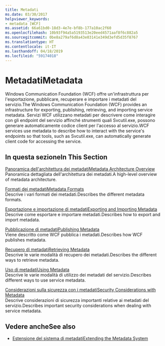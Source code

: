 ```yaml
---
title: Metadati
ms.date: 03/30/2017
helpviewer_keywords:
- metadata [WCF]
ms.assetid: 66a61bd0-18d3-4e7e-bf8b-177a10ac2f60
ms.openlocfilehash: 10b93f94a5a5193513e20eed4571aaf8f6c882a5
ms.sourcegitcommit: 0be8a279af6d8a43e03141e349d3efd5d35f8767
ms.translationtype: HT
ms.contentlocale: it-IT
ms.lasthandoff: 04/18/2019
ms.locfileid: "59174018"
---
```

# <a name="metadata"></a><span data-ttu-id="c97da-102">Metadati</span><span class="sxs-lookup"><span data-stu-id="c97da-102">Metadata</span></span>
<span data-ttu-id="c97da-103">Windows Communication Foundation (WCF) offre un'infrastruttura per l'esportazione, pubblicare, recuperare e importare i metadati del servizio.</span><span class="sxs-lookup"><span data-stu-id="c97da-103">The Windows Communication Foundation (WCF) provides an infrastructure for exporting, publishing, retrieving, and importing service metadata.</span></span> <span data-ttu-id="c97da-104">Servizi WCF utilizzano metadati per descrivere come interagire con gli endpoint del servizio affinché strumenti quali Svcutil.exe, possono generare automaticamente codice client per l'accesso al servizio.</span><span class="sxs-lookup"><span data-stu-id="c97da-104">WCF services use metadata to describe how to interact with the service's endpoints so that tools, such as Svcutil.exe, can automatically generate client code for accessing the service.</span></span>  
  
## <a name="in-this-section"></a><span data-ttu-id="c97da-105">In questa sezione</span><span class="sxs-lookup"><span data-stu-id="c97da-105">In This Section</span></span>  
 [<span data-ttu-id="c97da-106">Panoramica dell'architettura dei metadati</span><span class="sxs-lookup"><span data-stu-id="c97da-106">Metadata Architecture Overview</span></span>](../../../../docs/framework/wcf/feature-details/metadata-architecture-overview.md)  
 <span data-ttu-id="c97da-107">Panoramica dettagliata dell'architettura dei metadati.</span><span class="sxs-lookup"><span data-stu-id="c97da-107">A high-level overview of metadata architecture.</span></span>  
  
 [<span data-ttu-id="c97da-108">Formati dei metadati</span><span class="sxs-lookup"><span data-stu-id="c97da-108">Metadata Formats</span></span>](../../../../docs/framework/wcf/feature-details/metadata-formats.md)  
 <span data-ttu-id="c97da-109">Descrive i vari formati dei metadati.</span><span class="sxs-lookup"><span data-stu-id="c97da-109">Describes the different metadata formats.</span></span>  
  
 [<span data-ttu-id="c97da-110">Esportazione e importazione di metadati</span><span class="sxs-lookup"><span data-stu-id="c97da-110">Exporting and Importing Metadata</span></span>](../../../../docs/framework/wcf/feature-details/exporting-and-importing-metadata.md)  
 <span data-ttu-id="c97da-111">Descrive come esportare e importare metadati.</span><span class="sxs-lookup"><span data-stu-id="c97da-111">Describes how to export and import metadata.</span></span>  
  
 [<span data-ttu-id="c97da-112">Pubblicazione di metadati</span><span class="sxs-lookup"><span data-stu-id="c97da-112">Publishing Metadata</span></span>](../../../../docs/framework/wcf/feature-details/publishing-metadata.md)  
 <span data-ttu-id="c97da-113">Viene descritto come WCF pubblica i metadati.</span><span class="sxs-lookup"><span data-stu-id="c97da-113">Describes how WCF publishes metadata.</span></span>  
  
 [<span data-ttu-id="c97da-114">Recupero di metadati</span><span class="sxs-lookup"><span data-stu-id="c97da-114">Retrieving Metadata</span></span>](../../../../docs/framework/wcf/feature-details/retrieving-metadata.md)  
 <span data-ttu-id="c97da-115">Descrive le varie modalità di recupero dei metadati.</span><span class="sxs-lookup"><span data-stu-id="c97da-115">Describes the different ways to retrieve metadata.</span></span>  
  
 [<span data-ttu-id="c97da-116">Uso di metadati</span><span class="sxs-lookup"><span data-stu-id="c97da-116">Using Metadata</span></span>](../../../../docs/framework/wcf/feature-details/using-metadata.md)  
 <span data-ttu-id="c97da-117">Descrive le varie modalità di utilizzo dei metadati del servizio.</span><span class="sxs-lookup"><span data-stu-id="c97da-117">Describes different ways to use service metadata.</span></span>  
  
 [<span data-ttu-id="c97da-118">Considerazioni sulla sicurezza con i metadati</span><span class="sxs-lookup"><span data-stu-id="c97da-118">Security Considerations with Metadata</span></span>](../../../../docs/framework/wcf/feature-details/security-considerations-with-metadata.md)  
 <span data-ttu-id="c97da-119">Descrive considerazioni di sicurezza importanti relative ai metadati del servizio.</span><span class="sxs-lookup"><span data-stu-id="c97da-119">Describes important security considerations when dealing with service metadata.</span></span>  
  
## <a name="see-also"></a><span data-ttu-id="c97da-120">Vedere anche</span><span class="sxs-lookup"><span data-stu-id="c97da-120">See also</span></span>

- [<span data-ttu-id="c97da-121">Estensione del sistema di metadati</span><span class="sxs-lookup"><span data-stu-id="c97da-121">Extending the Metadata System</span></span>](../../../../docs/framework/wcf/extending/extending-the-metadata-system.md)

